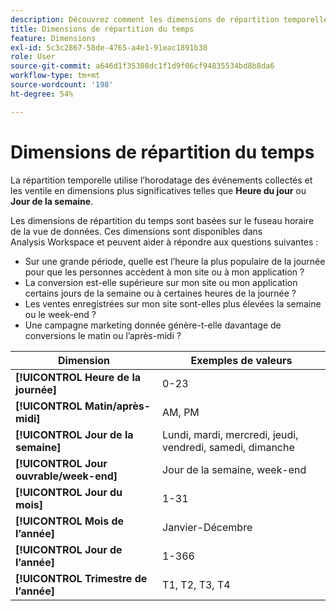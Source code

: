 ```yaml
---
description: Découvrez comment les dimensions de répartition temporelle répartissent l’horodatage des événements collectés et répartissent ces événements en dimensions plus significatives telles que l’heure du jour ou le jour de la semaine.
title: Dimensions de répartition du temps
feature: Dimensions
exl-id: 5c3c2867-58de-4765-a4e1-91eac1891b38
role: User
source-git-commit: a646d1f35308dc1f1d9f06cf94835534bd8b8da6
workflow-type: tm+mt
source-wordcount: '198'
ht-degree: 54%

---
```


# Dimensions de répartition du temps

La répartition temporelle utilise l’horodatage des événements collectés et les ventile en dimensions plus significatives telles que **Heure du jour** ou **Jour de la semaine**.

Les dimensions de répartition du temps sont basées sur le fuseau horaire de la vue de données. Ces dimensions sont disponibles dans Analysis Workspace et peuvent aider à répondre aux questions suivantes :

* Sur une grande période, quelle est l’heure la plus populaire de la journée pour que les personnes accèdent à mon site ou à mon application ?
* La conversion est-elle supérieure sur mon site ou mon application certains jours de la semaine ou à certaines heures de la journée ?
* Les ventes enregistrées sur mon site sont-elles plus élevées la semaine ou le week-end ?
* Une campagne marketing donnée génère-t-elle davantage de conversions le matin ou l’après-midi ?

| Dimension | Exemples de valeurs |
|--- |--- |
| **[!UICONTROL Heure de la journée]** | 0-23 |
| **[!UICONTROL Matin/après-midi]** | AM, PM |
| **[!UICONTROL Jour de la semaine]** | Lundi, mardi, mercredi, jeudi, vendredi, samedi, dimanche |
| **[!UICONTROL Jour ouvrable/week-end]** | Jour de la semaine, week-end |
| **[!UICONTROL Jour du mois]** | 1-31 |
| **[!UICONTROL Mois de l’année]** | Janvier-Décembre |
| **[!UICONTROL Jour de l’année]** | 1-366 |
| **[!UICONTROL Trimestre de l’année]** | T1, T2, T3, T4 |
